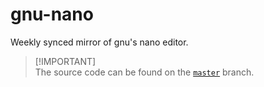 # gnu-nano
Weekly synced mirror of gnu's nano editor.

> [!IMPORTANT]\
> The source code can be found on the [`master`](https://github.com/reposyncer/gnu-nano/tree/master) branch.
